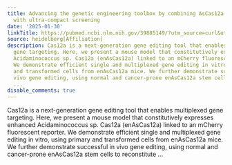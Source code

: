 ```yaml
---
title: Advancing the genetic engineering toolbox by combining AsCas12a knock-in mice
  with ultra-compact screening
date: '2025-01-30'
linkTitle: https://pubmed.ncbi.nlm.nih.gov/39885149/?utm_source=curl&utm_medium=rss&utm_campaign=pubmed-2&utm_content=1FakS-2QOkCT8HsMOQP1bCRQ4YzyumYOmxmF0moLsQ3dFB1E9V&fc=20220326224207&ff=20250131170637&v=2.18.0.post9+e462414
source: heidelberg[Affiliation]
description: Cas12a is a next-generation gene editing tool that enables multiplexed
  gene targeting. Here, we present a mouse model that constitutively expresses enhanced
  Acidaminococcus sp. Cas12a (enAsCas12a) linked to an mCherry fluorescent reporter.
  We demonstrate efficient single and multiplexed gene editing in vitro, using primary
  and transformed cells from enAsCas12a mice. We further demonstrate successful in
  vivo gene editing, using normal and cancer-prone enAsCas12a stem cells to reconstitute
  ...
disable_comments: true
---
```

Cas12a is a next-generation gene editing tool that enables multiplexed gene targeting. Here, we present a mouse model that constitutively expresses enhanced Acidaminococcus sp. Cas12a (enAsCas12a) linked to an mCherry fluorescent reporter. We demonstrate efficient single and multiplexed gene editing in vitro, using primary and transformed cells from enAsCas12a mice. We further demonstrate successful in vivo gene editing, using normal and cancer-prone enAsCas12a stem cells to reconstitute ...